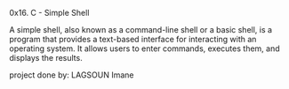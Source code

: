 0x16. C - Simple Shell

A simple shell, also known as a command-line shell or a basic shell, is a program that provides a text-based interface for interacting with an operating system. It allows users to enter commands, executes them, and displays the results.

project done by: LAGSOUN Imane
